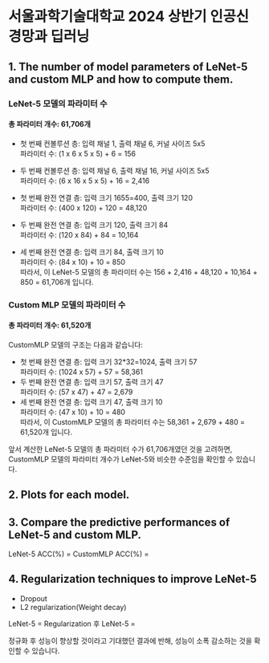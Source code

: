 # 서울과학기술대학교 2024 상반기 인공신경망과 딥러닝

## 1. The number of model parameters of LeNet-5 and custom MLP and how to compute them.
### LeNet-5 모델의 파라미터 수
#### 총 파라미터 개수: 61,706개
* 첫 번째 컨볼루션 층: 입력 채널 1, 출력 채널 6, 커널 사이즈 5x5   
   파라미터 수: (1 x 6 x 5 x 5) + 6 = 156    
* 두 번째 컨볼루션 층: 입력 채널 6, 출력 채널 16, 커널 사이즈 5x5   
   파라미터 수: (6 x 16 x 5 x 5) + 16 = 2,416   
   
* 첫 번째 완전 연결 층: 입력 크기 1655=400, 출력 크기 120   
   파라미터 수: (400 x 120) + 120 = 48,120   
* 두 번째 완전 연결 층: 입력 크기 120, 출력 크기 84   
   파라미터 수: (120 x 84) + 84 = 10,164   
* 세 번째 완전 연결 층: 입력 크기 84, 출력 크기 10   
   파라미터 수: (84 x 10) + 10 = 850   
따라서, 이 LeNet-5 모델의 총 파라미터 수는 156 + 2,416 + 48,120 + 10,164 + 850 = 61,706개 입니다.   

### Custom MLP 모델의 파라미터 수
#### 총 파라미터 개수: 61,520개
CustomMLP 모델의 구조는 다음과 같습니다:   

* 첫 번째 완전 연결 층: 입력 크기 32*32=1024, 출력 크기 57   
   파라미터 수: (1024 x 57) + 57 = 58,361   
* 두 번째 완전 연결 층: 입력 크기 57, 출력 크기 47   
   파라미터 수: (57 x 47) + 47 = 2,679   
* 세 번째 완전 연결 층: 입력 크기 47, 출력 크기 10   
   파라미터 수: (47 x 10) + 10 = 480   
따라서, 이 CustomMLP 모델의 총 파라미터 수는 58,361 + 2,679 + 480 = 61,520개 입니다.   
   
앞서 계산한 LeNet-5 모델의 총 파라미터 수가 61,706개였던 것을 고려하면, CustomMLP 모델의 파라미터 개수가 LeNet-5와 비슷한 수준임을 확인할 수 있습니다.   

## 2. Plots for each model.

## 3. Compare the predictive performances of LeNet-5 and custom MLP.
LeNet-5 ACC(%) = 
CustomMLP ACC(%) = 
   

## 4. Regularization techniques to improve LeNet-5   
* Dropout
* L2 regularization(Weight decay)

LeNet-5 = 
Regularization 후 LeNet-5 = 
   
정규화 후 성능이 향상할 것이라고 기대했던 결과에 반해, 성능이 소폭 감소하는 것을 확인할 수 있습니다.
